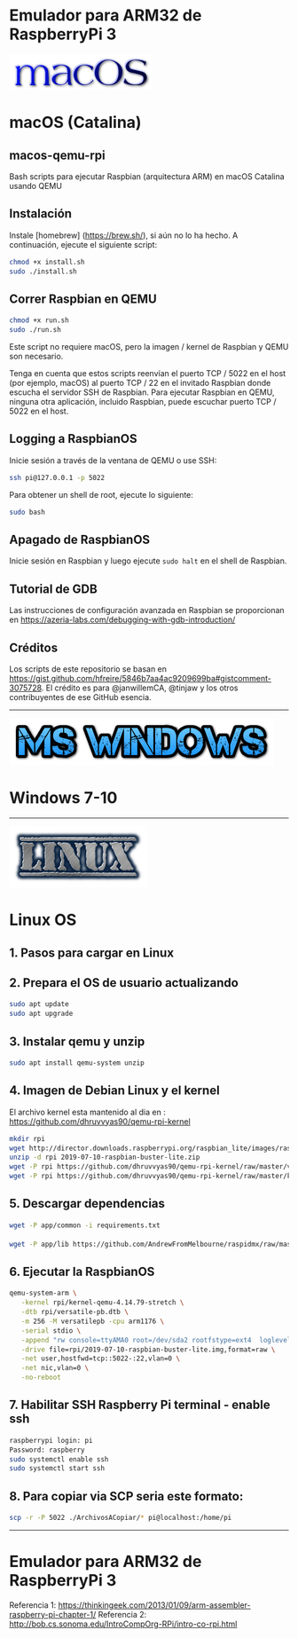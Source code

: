 # Emulador para ARM32 de RaspberryPi 3

![](imagenes/macos.png)
# macOS (Catalina)

## macos-qemu-rpi
Bash scripts para ejecutar Raspbian (arquitectura ARM) en macOS Catalina usando QEMU

## Instalación

Instale [homebrew] (https://brew.sh/), si aún no lo ha hecho.
A continuación, ejecute el siguiente script:

```bash
chmod +x install.sh
sudo ./install.sh
```

## Correr Raspbian en QEMU

```bash
chmod +x run.sh
sudo ./run.sh
```

Este script no requiere macOS, pero la imagen / kernel de Raspbian y QEMU son necesario.

Tenga en cuenta que estos scripts reenvían el puerto TCP / 5022 en el host (por ejemplo, macOS) al puerto
TCP / 22 en el invitado Raspbian donde escucha el servidor SSH de Raspbian.
Para ejecutar Raspbian en QEMU, ninguna otra aplicación, incluido Raspbian, puede escuchar
puerto TCP / 5022 en el host.

## Logging a RaspbianOS

Inicie sesión a través de la ventana de QEMU o use SSH:
```bash
ssh pi@127.0.0.1 -p 5022
```

Para obtener un shell de root, ejecute lo siguiente:
```bash
sudo bash
```

## Apagado de RaspbianOS
Inicie sesión en Raspbian y luego ejecute `sudo halt` en el shell de Raspbian.

## Tutorial de GDB

Las instrucciones de configuración avanzada en Raspbian se proporcionan en
https://azeria-labs.com/debugging-with-gdb-introduction/

## Créditos

Los scripts de este repositorio se basan en
https://gist.github.com/hfreire/5846b7aa4ac9209699ba#gistcomment-3075728.
El crédito es para @janwillemCA, @tinjaw y los otros contribuyentes de ese GitHub
esencia.


---------
![](imagenes/mswindows.png)
# Windows 7-10


-------
![](imagenes/linux.png)
# Linux OS 

## 1. Pasos para cargar en Linux


## 2. Prepara el OS de usuario actualizando
```bash
sudo apt update
sudo apt upgrade
```

## 3. Instalar qemu y unzip
```bash
sudo apt install qemu-system unzip
```

## 4. Imagen de Debian Linux y  el  kernel
El archivo kernel esta mantenido al dia en : https://github.com/dhruvvyas90/qemu-rpi-kernel

```bash
mkdir rpi
wget http://director.downloads.raspberrypi.org/raspbian_lite/images/raspbian_lite-2019-07-12/2019-07-10-raspbian-buster-lite.zip
unzip -d rpi 2019-07-10-raspbian-buster-lite.zip
wget -P rpi https://github.com/dhruvvyas90/qemu-rpi-kernel/raw/master/versatile-pb.dtb
wget -P rpi https://github.com/dhruvvyas90/qemu-rpi-kernel/raw/master/kernel-qemu-4.14.79-stretch

```

## 5. Descargar  dependencias
```bash
wget -P app/common -i requirements.txt

wget -P app/lib https://github.com/AndrewFromMelbourne/raspidmx/raw/master/lib/Makefile
```

## 6. Ejecutar la RaspbianOS
```bash
qemu-system-arm \
   -kernel rpi/kernel-qemu-4.14.79-stretch \
   -dtb rpi/versatile-pb.dtb \
   -m 256 -M versatilepb -cpu arm1176 \
   -serial stdio \
   -append "rw console=ttyAMA0 root=/dev/sda2 rootfstype=ext4  loglevel=8 rootwait fsck.repair=yes memtest=1" \
   -drive file=rpi/2019-07-10-raspbian-buster-lite.img,format=raw \
   -net user,hostfwd=tcp::5022-:22,vlan=0 \
   -net nic,vlan=0 \
   -no-reboot
```

## 7. Habilitar SSH Raspberry Pi terminal - enable ssh
```bash
raspberrypi login: pi
Password: raspberry 
sudo systemctl enable ssh
sudo systemctl start ssh
```

## 8. Para copiar via SCP seria este formato:
```bash
scp -r -P 5022 ./ArchivosACopiar/* pi@localhost:/home/pi
```

-------



# Emulador para ARM32 de RaspberryPi 3


Referencia 1: https://thinkingeek.com/2013/01/09/arm-assembler-raspberry-pi-chapter-1/
Referencia 2: http://bob.cs.sonoma.edu/IntroCompOrg-RPi/intro-co-rpi.html
